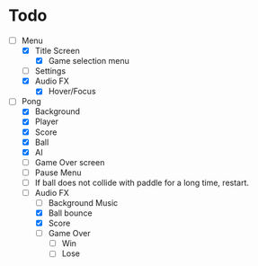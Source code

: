 # Todo
- [ ] Menu
    - [x] Title Screen
        - [x] Game selection menu
    - [ ] Settings
    - [x] Audio FX
        - [x] Hover/Focus
- [ ] Pong
    - [x] Background
    - [x] Player
    - [x] Score
    - [x] Ball
    - [x] AI
    - [ ] Game Over screen
    - [ ] Pause Menu
    - [ ] If ball does not collide with paddle for a long time, restart.
    - [ ] Audio FX
        - [ ] Background Music
        - [x] Ball bounce
        - [x] Score
        - [ ] Game Over
            - [ ] Win
            - [ ] Lose
